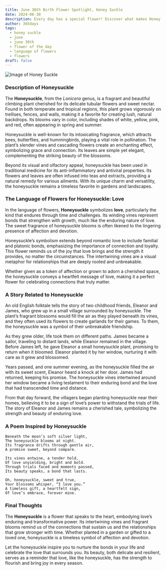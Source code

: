 ```yaml
---
title: June 30th Birth Flower Spotlight, Honey Suckle
date: 2024-06-30
description: Every day has a special flower! Discover what makes Honey Suckle unique as today’s birth flower and its symbolic meaning.
author: 365days
tags:
  - honey suckle
  - june
  - june 30th
  - flower of the day
  - language of flowers
  - flowers
draft: false
---
```


![Image of Honey Suckle](https://cdn.pixabay.com/photo/2018/08/13/04/58/flower-3602283_640.jpg#center)


### Description of Honeysuckle

The **Honeysuckle**, from the _Lonicera_ genus, is a fragrant and beautiful climbing plant cherished for its delicate tubular flowers and sweet nectar. Found in both temperate and tropical regions, this plant grows vigorously on trellises, fences, and walls, making it a favorite for creating lush, natural backdrops. Its blooms vary in color, including shades of white, yellow, pink, and red, often appearing in spring and summer.

Honeysuckle is well-known for its intoxicating fragrance, which attracts bees, butterflies, and hummingbirds, playing a vital role in pollination. The plant’s slender vines and cascading flowers create an enchanting effect, symbolizing grace and connection. Its leaves are simple yet elegant, complementing the striking beauty of the blossoms.

Beyond its visual and olfactory appeal, honeysuckle has been used in traditional medicine for its anti-inflammatory and antiviral properties. Its flowers and leaves are often infused into teas and extracts, providing a natural remedy for various ailments. With its unique charm and versatility, the honeysuckle remains a timeless favorite in gardens and landscapes.

### The Language of Flowers for Honeysuckle: Love

In the language of flowers, **Honeysuckle** symbolizes **love**, particularly the kind that endures through time and challenges. Its winding vines represent bonds that strengthen with growth, much like the enduring nature of love. The sweet fragrance of honeysuckle blooms is often likened to the lingering presence of affection and devotion.

Honeysuckle’s symbolism extends beyond romantic love to include familial and platonic bonds, emphasizing the importance of connection and loyalty. This flower reminds us of the joy that love brings and the strength it provides, no matter the circumstances. The intertwining vines are a visual metaphor for relationships that are deeply rooted and unbreakable.

Whether given as a token of affection or grown to adorn a cherished space, the honeysuckle conveys a heartfelt message of love, making it a perfect flower for celebrating connections that truly matter.

### A Story Related to Honeysuckle

An old English folktale tells the story of two childhood friends, Eleanor and James, who grew up in a small village surrounded by honeysuckle. The plant’s fragrant blossoms would fill the air as they played beneath its vines, and they often used its flowers to create garlands for their games. To them, the honeysuckle was a symbol of their unbreakable friendship.

As they grew older, life took them on different paths. James became a sailor, traveling to distant lands, while Eleanor remained in the village. Before James left, he gave Eleanor a small honeysuckle plant, promising to return when it bloomed. Eleanor planted it by her window, nurturing it with care as it grew and blossomed.

Years passed, and one summer evening, as the honeysuckle filled the air with its sweet scent, Eleanor heard a knock at her door. James had returned, keeping his promise. The honeysuckle vines intertwined around her window became a living testament to their enduring bond and the love that had transcended time and distance.

From that day forward, the villagers began planting honeysuckle near their homes, believing it to be a sign of love’s power to withstand the trials of life. The story of Eleanor and James remains a cherished tale, symbolizing the strength and beauty of enduring love.

### A Poem Inspired by Honeysuckle

```
Beneath the moon’s soft silver light,  
The honeysuckle blooms at night.  
Its fragrance drifts through gentle air,  
A promise sweet, beyond compare.  

Its vines entwine, a tender hold,  
Of love unyielding, bright and bold.  
Through trials faced and moments passed,  
Its beauty speaks, a bond that lasts.  

Oh, honeysuckle, sweet and true,  
Your blossoms whisper, “I love you.”  
A timeless gift, a heartfelt sign,  
Of love’s embrace, forever mine.  
```

### Final Thoughts

The **Honeysuckle** is a flower that speaks to the heart, embodying love’s enduring and transformative power. Its intertwining vines and fragrant blooms remind us of the connections that sustain us and the relationships that grow stronger with time. Whether planted in a garden or gifted to a loved one, honeysuckle is a timeless symbol of affection and devotion.

Let the honeysuckle inspire you to nurture the bonds in your life and celebrate the love that surrounds you. Its beauty, both delicate and resilient, serves as a reminder that love, like the honeysuckle, has the strength to flourish and bring joy in every season.


